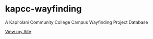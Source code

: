 # kapcc-wayfinding
A Kapiʻolani Community College Campus Wayfinding Project Database

[View my Site](https://trezamora.github.io/kapcc-wayfinding/)